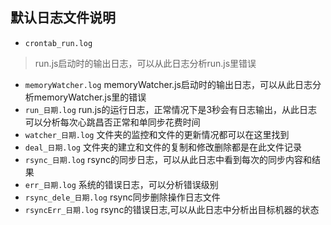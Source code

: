 ## 默认日志文件说明
* `crontab_run.log` 
> run.js启动时的输出日志，可以从此日志分析run.js里错误
* `memoryWatcher.log` 
	memoryWatcher.js启动时的输出日志，可以从此日志分析memoryWatcher.js里的错误
* `run_日期.log` 
	run.js的运行日志，正常情况下是3秒会有日志输出，从此日志可以分析每次心跳昌否正常和单同步花费时间
* `watcher_日期.log` 文件夹的监控和文件的更新情况都可以在这里找到
* `deal_日期.log` 文件夹的建立和文件的复制和修改删除都是在此文件记录
* `rsync_日期.log` rsync的同步日志，可以从此日志中看到每次的同步内容和结果
* `err_日期.log` 系统的错误日志，可以分析错误级别
* `rsync_dele_日期.log` rsync同步删除操作日志文件
* `rsyncErr_日期.log` rsync的错误日志,可以从此日志中分析出目标机器的状态
